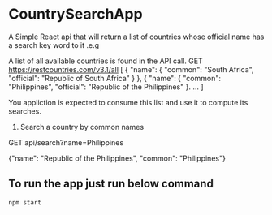 # CountrySearchApp
A Simple React api that will return a list of countries whose official name has a search key word to it .e.g

A list of all available countries is found in the API call. 
GET https://restcountries.com/v3.1/all
[
{
    "name": {
        "common": "South Africa",
        "official": "Republic of South Africa"
        }
},
{
    "name": {
            "common": "Philippines",
            "official": "Republic of the Philippines"
}.
...
]

You appliction is expected to consume this list and use it to compute its searches.
 
1. Search a country by common names

GET api/search?name=Philippines

{"name": "Republic of the Philippines", "common": "Philippines"}

## To run the app just run below command
```
npm start
```